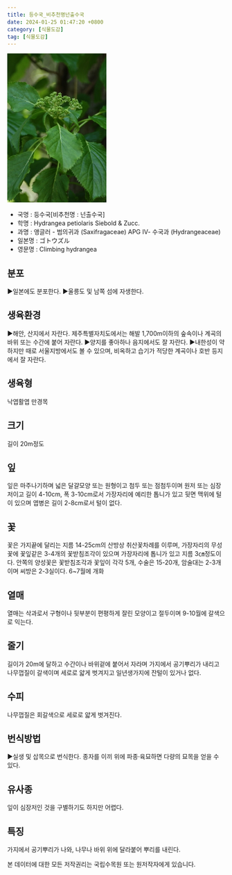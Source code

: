 ```yaml
---
title: 등수국_비추천명넌출수국
date: 2024-01-25 01:47:20 +0800
category: [식물도감]
tag: [식물도감]
---
```




![등수국[비추천명 : 넌출수국]](/assets/img/fileUpload/plants/basic/Saxifragaceae/Hydrangea/15597/15597_3_th2.JPG)
- 국명 : 등수국[비추천명 : 넌출수국]
- 학명 : Hydrangea petiolaris Siebold & Zucc.
- 과명 : 앵글러 - 범의귀과 (Saxifragaceae) APG Ⅳ- 수국과 (Hydrangeaceae)
- 일본명 : ゴトウズル
- 영문명 : Climbing hydrangea


## 분포
▶일본에도 분포한다.
▶울릉도 및 남쪽 섬에 자생한다.
## 생육환경
▶해안, 산지에서 자란다. 제주특별자치도에서는 해발 1,700m이하의 숲속이나 계곡의 바위 또는 수간에 붙어 자란다.
▶양지를 좋아하나 음지에서도 잘 자란다. 
▶내한성이 약하지만 때로 서울지방에서도 볼 수 있으며, 비옥하고 습기가 적당한 계곡이나 호반 등지에서 잘 자란다.
## 생육형
낙엽활엽 만경목
## 크기
길이 20m정도
## 잎
잎은 마주나기하며 넓은 달걀모양 또는 원형이고 첨두 또는 점첨두이며 원저 또는 심장저이고 길이 4-10cm, 폭 3-10cm로서 가장자리에 예리한 톱니가 있고 뒷면 맥위에 털이 있으며 엽병은 길이 2-8cm로서 털이 없다.
## 꽃
꽃은 가지끝에 달리는 지름 14-25cm의 산방상 취산꽃차례를 이루며, 가장자리의 무성꽃에 꽃잎같은 3-4개의 꽃받침조각이 있으며 가장자리에 톱니가 있고 지름 3㎝정도이다. 안쪽의 양성꽃은 꽃받침조각과 꽃잎이 각각 5개, 수술은 15-20개, 암술대는 2-3개이며 씨방은 2-3실이다. 6~7월에 개화
## 열매
열매는 삭과로서 구형이나 뒷부분이 편평하게 잘린 모양이고 절두이며 9-10월에 갈색으로 익는다.
## 줄기
길이가 20m에 달하고 수간이나 바위겉에 붙어서 자라며 가지에서 공기뿌리가 내리고 나무껍질이 갈색이며 세로로 얇게 벗겨지고 일년생가지에 잔털이 있거나 없다.
## 수피
나무껍질은 회갈색으로 세로로 얇게 벗겨진다. 
## 번식방법
▶실생 및 삽목으로 번식한다. 종자를 이끼 위에 파종·육묘하면 다량의 묘목을 얻을 수 있다.
## 유사종
잎이 심장저인 것을 구별하기도 하지만 어렵다.
## 특징
가지에서 공기뿌리가 나와, 나무나 바위 위에 달라붙어 뿌리를 내린다.






본 데이터에 대한 모든 저작권리는 국립수목원 또는 원저작자에게 있습니다.
